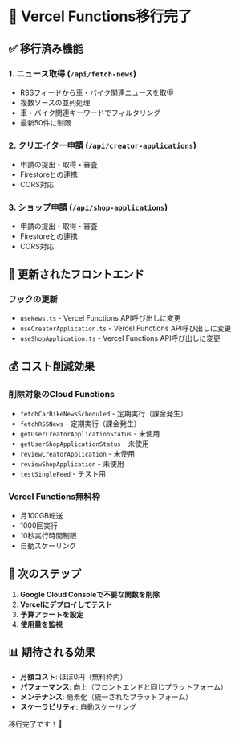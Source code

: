 # 🚀 Vercel Functions移行完了

## ✅ 移行済み機能

### 1. **ニュース取得** (`/api/fetch-news`)
- RSSフィードから車・バイク関連ニュースを取得
- 複数ソースの並列処理
- 車・バイク関連キーワードでフィルタリング
- 最新50件に制限

### 2. **クリエイター申請** (`/api/creator-applications`)
- 申請の提出・取得・審査
- Firestoreとの連携
- CORS対応

### 3. **ショップ申請** (`/api/shop-applications`)
- 申請の提出・取得・審査
- Firestoreとの連携
- CORS対応

## 🔄 更新されたフロントエンド

### フックの更新
- `useNews.ts` - Vercel Functions API呼び出しに変更
- `useCreatorApplication.ts` - Vercel Functions API呼び出しに変更
- `useShopApplication.ts` - Vercel Functions API呼び出しに変更

## 💰 コスト削減効果

### 削除対象のCloud Functions
- `fetchCarBikeNewsScheduled` - 定期実行（課金発生）
- `fetchRSSNews` - 定期実行（課金発生）
- `getUserCreatorApplicationStatus` - 未使用
- `getUserShopApplicationStatus` - 未使用
- `reviewCreatorApplication` - 未使用
- `reviewShopApplication` - 未使用
- `testSingleFeed` - テスト用

### Vercel Functions無料枠
- 月100GB転送
- 1000回実行
- 10秒実行時間制限
- 自動スケーリング

## 🎯 次のステップ

1. **Google Cloud Consoleで不要な関数を削除**
2. **Vercelにデプロイしてテスト**
3. **予算アラートを設定**
4. **使用量を監視**

## 📊 期待される効果

- **月額コスト**: ほぼ0円（無料枠内）
- **パフォーマンス**: 向上（フロントエンドと同じプラットフォーム）
- **メンテナンス**: 簡素化（統一されたプラットフォーム）
- **スケーラビリティ**: 自動スケーリング

移行完了です！🎉
